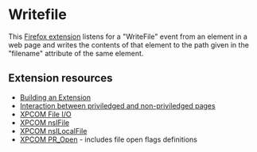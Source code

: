 # Writefile #

This [Firefox extension](https://developer.mozilla.org/en/extensions) listens for a "WriteFile" event from an element in a web page and writes the contents of that element to the path given in the "filename" attribute of the same element.



## Extension resources ##

* [Building an Extension](https://developer.mozilla.org/en/Building_an_Extension)
* [Interaction between priviledged and non-priviledged pages](https://developer.mozilla.org/en/Code_snippets/Interaction_between_privileged_and_non-privileged_pages)
* [XPCOM File I/O](https://developer.mozilla.org/en/Code_snippets/File_I%2f%2fO)
* [XPCOM nsIFile](https://developer.mozilla.org/en/XPCOM_Interface_Reference/nsIFile)
* [XPCOM nsILocalFile](https://developer.mozilla.org/en/XPCOM_Interface_Reference/nsILocalFile)
* [XPCOM PR_Open](https://developer.mozilla.org/en/PR_Open) - includes file open flags definitions
